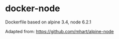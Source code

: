 # docker-node

Dockerfile based on alpine 3.4, node 6.2.1

Adapted from: https://github.com/mhart/alpine-node